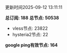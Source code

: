 更新时间2025-09-12 13:11:11

**总订阅: 188**
**总节点: 50538**
- vless节点: 23822
- hysteria2节点: 22

**google ping有效节点: 164**
